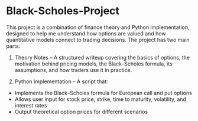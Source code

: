 # Black-Scholes-Project
This project is a combination of finance theory and Python implementation, designed to help me understand how options are valued and how quantitative models connect to trading decisions.
The project has two main parts:

1. Theory Notes – A structured writeup covering the basics of options, the motivation behind pricing models, the Black–Scholes formula, its assumptions, and how traders use it in practice.

2. Python Implementation – A script that:
- Implements the Black–Scholes formula for European call and put options
- Allows user input for stock price, strike, time to maturity, volatility, and interest rates
- Output theoretical option prices for different scenarios
